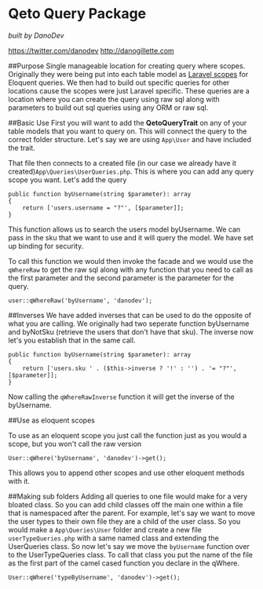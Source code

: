 # Qeto Query Package

*built by DanoDev*

https://twitter.com/danodev
http://danogillette.com

##Purpose
Single manageable location for creating query where scopes. Originally they were being put into each table model as [Laravel scopes](https://laravel.com/docs/5.0/eloquent#query-scopes) for Eloquent queries. We then had to build out specific queries for other locations cause the scopes were just Laravel specific. These queries are a location where you can create the query using raw sql along with parameters to build out sql queries using any ORM or raw sql.

##Basic Use
First you will want to add the **QetoQueryTrait** on any of your table models that you want to query on. This will connect the query to the correct folder structure. Let's say we are using `App\User` and have included the trait.

That file then connects to a created file (in our case we already have it created)`App\Queries\UserQueries.php`. This is where you can add any query scope you want. Let's add the query

```
public function byUsername(string $parameter): array
{
    return ['users.username = "?"', [$parameter]];
}
```

This function allows us to search the users model byUsername. We can pass in the sku that we want to use and it will query the model. We have set up binding for security.

To call this function we would then invoke the facade and we would use the `qWhereRaw` to get the raw sql along with any function that you need to call as the first parameter and the second parameter is the parameter for the query.

```
user::qWhereRaw('byUsername', 'danodev');
```

##Inverses
We have added inverses that can be used to do the opposite of what you are calling. We originally had two seperate function byUsername and byNotSku (retrieve the users that don't have that sku). The inverse now let's you establish that in the same call.

```
public function byUsername(string $parameter): array
{
    return ['users.sku ' . ($this->inverse ? '!' : '') . '= "?"', [$parameter]];
}
```
Now calling the `qWhereRawInverse` function it will get the inverse of the byUsername.

##Use as eloquent scopes

To use as an eloquent scope you just call the function just as you would a scope, but you won't call the raw version

```
User::qWhere('byUsername', 'danodev')->get();
```

This allows you to append other scopes and use other eloquent methods with it.

##Making sub folders
Adding all queries to one file would make for a very bloated class. So you can add child classes off the main one within a file that is namespaced after the parent. For example, let's say we want to move the user types to their own file they are a child of the user class. So you would make a `App\Queries\User` folder and create a new file `userTypeQueries.php` with a same named class and extending the UserQueries class. So now let's say we move the `byUsername` function over to the UserTypeQueries class. To call that class you put the name of the file as the first part of the camel cased function you declare in the qWhere.

```
User::qWhere('typeByUsername', 'danodev')->get();
```

